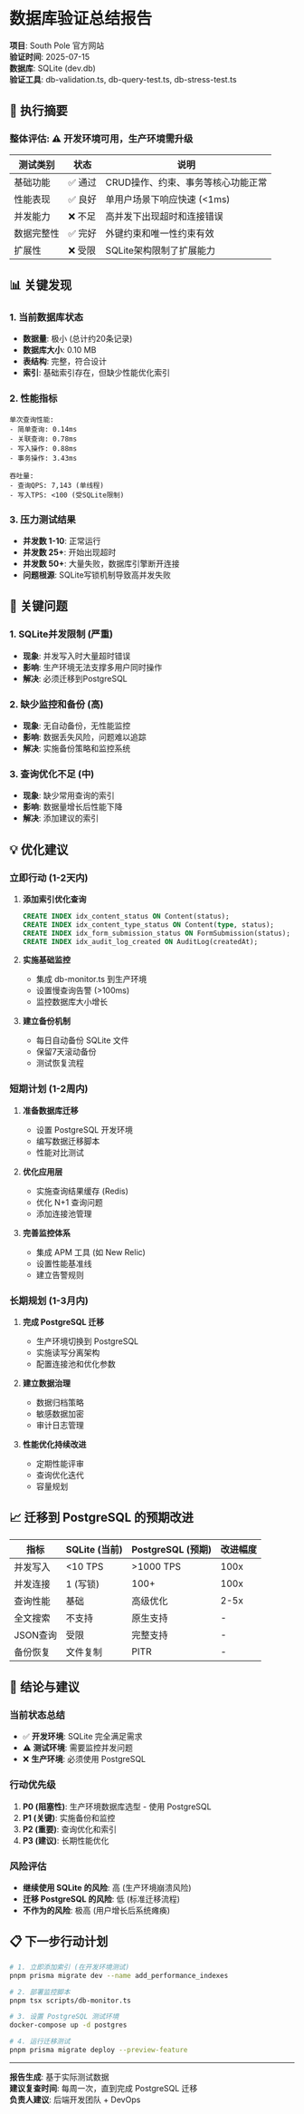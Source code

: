 # 数据库验证总结报告

**项目**: South Pole 官方网站  
**验证时间**: 2025-07-15  
**数据库**: SQLite (dev.db)  
**验证工具**: db-validation.ts, db-query-test.ts, db-stress-test.ts

## 🎯 执行摘要

### 整体评估: ⚠️ 开发环境可用，生产环境需升级

| 测试类别 | 状态 | 说明 |
|---------|------|------|
| 基础功能 | ✅ 通过 | CRUD操作、约束、事务等核心功能正常 |
| 性能表现 | ✅ 良好 | 单用户场景下响应快速 (<1ms) |
| 并发能力 | ❌ 不足 | 高并发下出现超时和连接错误 |
| 数据完整性 | ✅ 完好 | 外键约束和唯一性约束有效 |
| 扩展性 | ❌ 受限 | SQLite架构限制了扩展能力 |

## 📊 关键发现

### 1. 当前数据库状态
- **数据量**: 极小 (总计约20条记录)
- **数据库大小**: 0.10 MB
- **表结构**: 完整，符合设计
- **索引**: 基础索引存在，但缺少性能优化索引

### 2. 性能指标
```
单次查询性能:
- 简单查询: 0.14ms
- 关联查询: 0.78ms  
- 写入操作: 0.88ms
- 事务操作: 3.43ms

吞吐量:
- 查询QPS: 7,143 (单线程)
- 写入TPS: <100 (受SQLite限制)
```

### 3. 压力测试结果
- **并发数 1-10**: 正常运行
- **并发数 25+**: 开始出现超时
- **并发数 50+**: 大量失败，数据库引擎断开连接
- **问题根源**: SQLite写锁机制导致高并发失败

## 🚨 关键问题

### 1. SQLite并发限制 (严重)
- **现象**: 并发写入时大量超时错误
- **影响**: 生产环境无法支撑多用户同时操作
- **解决**: 必须迁移到PostgreSQL

### 2. 缺少监控和备份 (高)
- **现象**: 无自动备份，无性能监控
- **影响**: 数据丢失风险，问题难以追踪
- **解决**: 实施备份策略和监控系统

### 3. 查询优化不足 (中)
- **现象**: 缺少常用查询的索引
- **影响**: 数据量增长后性能下降
- **解决**: 添加建议的索引

## 💡 优化建议

### 立即行动 (1-2天内)
1. **添加索引优化查询**
   ```sql
   CREATE INDEX idx_content_status ON Content(status);
   CREATE INDEX idx_content_type_status ON Content(type, status);
   CREATE INDEX idx_form_submission_status ON FormSubmission(status);
   CREATE INDEX idx_audit_log_created ON AuditLog(createdAt);
   ```

2. **实施基础监控**
   - 集成 db-monitor.ts 到生产环境
   - 设置慢查询告警 (>100ms)
   - 监控数据库大小增长

3. **建立备份机制**
   - 每日自动备份 SQLite 文件
   - 保留7天滚动备份
   - 测试恢复流程

### 短期计划 (1-2周内)
1. **准备数据库迁移**
   - 设置 PostgreSQL 开发环境
   - 编写数据迁移脚本
   - 性能对比测试

2. **优化应用层**
   - 实施查询结果缓存 (Redis)
   - 优化 N+1 查询问题
   - 添加连接池管理

3. **完善监控体系**
   - 集成 APM 工具 (如 New Relic)
   - 设置性能基准线
   - 建立告警规则

### 长期规划 (1-3月内)
1. **完成 PostgreSQL 迁移**
   - 生产环境切换到 PostgreSQL
   - 实施读写分离架构
   - 配置连接池和优化参数

2. **建立数据治理**
   - 数据归档策略
   - 敏感数据加密
   - 审计日志管理

3. **性能优化持续改进**
   - 定期性能评审
   - 查询优化迭代
   - 容量规划

## 📈 迁移到 PostgreSQL 的预期改进

| 指标 | SQLite (当前) | PostgreSQL (预期) | 改进幅度 |
|-----|--------------|------------------|---------|
| 并发写入 | <10 TPS | >1000 TPS | 100x |
| 并发连接 | 1 (写锁) | 100+ | 100x |
| 查询性能 | 基础 | 高级优化 | 2-5x |
| 全文搜索 | 不支持 | 原生支持 | - |
| JSON查询 | 受限 | 完整支持 | - |
| 备份恢复 | 文件复制 | PITR | - |

## 🏁 结论与建议

### 当前状态总结
- ✅ **开发环境**: SQLite 完全满足需求
- ⚠️ **测试环境**: 需要监控并发问题
- ❌ **生产环境**: 必须使用 PostgreSQL

### 行动优先级
1. **P0 (阻塞性)**: 生产环境数据库选型 - 使用 PostgreSQL
2. **P1 (关键)**: 实施备份和监控
3. **P2 (重要)**: 查询优化和索引
4. **P3 (建议)**: 长期性能优化

### 风险评估
- **继续使用 SQLite 的风险**: 高 (生产环境崩溃风险)
- **迁移 PostgreSQL 的风险**: 低 (标准迁移流程)
- **不作为的风险**: 极高 (用户增长后系统瘫痪)

## 📋 下一步行动计划

```bash
# 1. 立即添加索引 (在开发环境测试)
pnpm prisma migrate dev --name add_performance_indexes

# 2. 部署监控脚本
pnpm tsx scripts/db-monitor.ts

# 3. 设置 PostgreSQL 测试环境
docker-compose up -d postgres

# 4. 运行迁移测试
pnpm prisma migrate deploy --preview-feature
```

---

**报告生成**: 基于实际测试数据  
**建议复查时间**: 每周一次，直到完成 PostgreSQL 迁移  
**负责人建议**: 后端开发团队 + DevOps